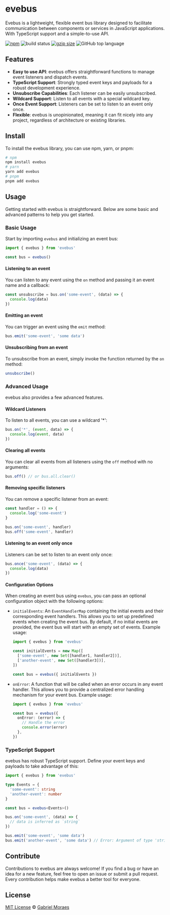 # evebus

Evebus is a lightweight, flexible event bus library designed to facilitate communication between components or services in JavaScript applications. With TypeScript support and a simple-to-use API.

<a href="https://www.npmjs.org/package/evebus"><img src="https://img.shields.io/npm/v/evebus.svg" alt="npm"></a>
<img src="https://github.com/gabrielnafuzi/evebus/workflows/CI/badge.svg" alt="build status">
<a href="https://unpkg.com/evebus/dist/index.js"><img src="https://img.badgesize.io/https://unpkg.com/evebus/dist/index.js?compression=gzip&label=gzip" alt="gzip size"></a>
<img src="https://img.shields.io/github/languages/top/gabrielnafuzi/evebus" alt="GitHub top language" />

## Features

- **Easy to use API**: evebus offers straightforward functions to manage event listeners and dispatch events.
- **TypeScript Support**: Strongly typed event keys and payloads for a robust development experience.
- **Unsubscribe Capabilities**: Each listener can be easily unsubscribed.
- **Wildcard Support**: Listen to all events with a special wildcard key.
- **Once Event Support**: Listeners can be set to listen to an event only once.
- **Flexible**: evebus is unopinionated, meaning it can fit nicely into any project, regardless of architecture or existing libraries.

## Install

To install the evebus library, you can use npm, yarn, or pnpm:

```bash
# npm
npm install evebus
# yarn
yarn add evebus
# pnpm
pnpm add evebus
```

## Usage

Getting started with evebus is straightforward. Below are some basic and advanced patterns to help you get started.

### Basic Usage

Start by importing `evebus` and initializing an event bus:

```ts
import { evebus } from 'evebus'

const bus = evebus()
```

#### Listening to an event

You can listen to any event using the `on` method and passing it an event name and a callback:

```ts
const unsubscribe = bus.on('some-event', (data) => {
  console.log(data)
})
```

#### Emitting an event

You can trigger an event using the `emit` method:

```ts
bus.emit('some-event', 'some data')
```

#### Unsubscribing from an event

To unsubscribe from an event, simply invoke the function returned by the `on` method:

```ts
unsubscribe()
```

### Advanced Usage

evebus also provides a few advanced features.

#### Wildcard Listeners

To listen to all events, you can use a wildcard '\*':

```ts
bus.on('*', (event, data) => {
  console.log(event, data)
})
```

#### Clearing all events

You can clear all events from all listeners using the `off` method with no arguments:

```ts
bus.off() // or bus.all.clear()
```

#### Removing specific listeners

You can remove a specific listener from an event:

```ts
const handler = () => {
  console.log('some-event')
}

bus.on('some-event', handler)
bus.off('some-event', handler)
```

#### Listening to an event only once

Listeners can be set to listen to an event only once:

```ts
bus.once('some-event', (data) => {
  console.log(data)
})
```

#### Configuration Options

When creating an event bus using `evebus`, you can pass an optional configuration object with the following options:

- `initialEvents`: An `EventHandlerMap` containing the initial events and their corresponding event handlers. This allows you to set up predefined events when creating the event bus. By default, if no initial events are provided, the event bus will start with an empty set of events. Example usage:

  ```ts
  import { evebus } from 'evebus'

  const initialEvents = new Map([
    ['some-event', new Set([handler1, handler2])],
    ['another-event', new Set([handler3])],
  ])

  const bus = evebus({ initialEvents })
  ```

- `onError`: A function that will be called when an error occurs in any event handler. This allows you to provide a centralized error handling mechanism for your event bus. Example usage:

  ```ts
  import { evebus } from 'evebus'

  const bus = evebus({
    onError: (error) => {
      // Handle the error
      console.error(error)
    },
  })
  ```

### TypeScript Support

evebus has robust TypeScript support. Define your event keys and payloads to take advantage of this:

```ts
import { evebus } from 'evebus'

type Events = {
  'some-event': string
  'another-event': number
}

const bus = evebus<Events>()

bus.on('some-event', (data) => {
  // data is inferred as `string`
})

bus.emit('some-event', 'some data')
bus.emit('another-event', 'some data') // Error: Argument of type 'string' is not assignable to parameter of type 'number'
```

## Contribute

Contributions to evebus are always welcome! If you find a bug or have an idea for a new feature, feel free to open an issue or submit a pull request. Every contribution helps make evebus a better tool for everyone.

## License

[MIT License](https://opensource.org/licenses/MIT) © [Gabriel Moraes](https://github.com/gabrielnafuzi)
